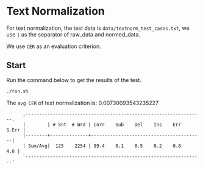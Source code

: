 # Text Normalization
For text normalization, the test data is  `data/textnorm_test_cases.txt`, we use `|` as the separator of raw_data and normed_data.

We use `CER` as an evaluation criterion.
## Start
Run the command below to get the results of the test.
```bash
./run.sh
```
The `avg CER` of text normalization is: 0.00730093543235227
```text
      ,-----------------------------------------------------------------.
      |        | # Snt  # Wrd | Corr    Sub    Del    Ins    Err  S.Err |
      |--------+--------------+-----------------------------------------|
      | Sum/Avg|  125    2254 | 99.4    0.1    0.5    0.2    0.8    4.8 |
      `-----------------------------------------------------------------'
```
